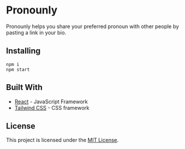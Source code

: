 # Pronounly

Pronounly helps you share your preferred pronoun with other people by pasting a link in your bio.

## Installing

```
npm i
npm start
```

## Built With

- [React](https://reactjs.org/) - JavaScript Framework
- [Tailwind CSS](https://tailwindcss.com/) - CSS framework

## License

This project is licensed under the [MIT License](LICENSE).
